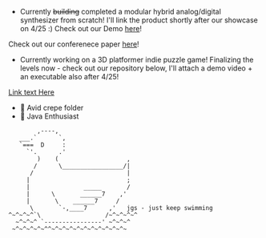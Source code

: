 <!-- ### Hey there 👋 -->

- Currently ~~building~~ completed a modular hybrid analog/digital synthesizer from scratch! I'll link the product shortly after our showcase on 4/25 :) 
Check out our Demo
[here](https://www.youtube.com/watch?v=NxG23CtfRKE&ab_channel=AnnaWegener)!

Check out our conferenece paper
[here](https://drive.google.com/file/d/12blnKTRT9wsby-cj9Sf5tjnA2yxEDMoq/view?usp=sharing)!

- Currently working on a 3D platformer indie puzzle game! Finalizing the levels now - check out our repository below, I'll attach a demo video + an executable also after 4/25! 

[Link text Here](https://www.google.com/) 


- 🌱 Avid crepe folder 
- 🌱 Java Enthusiast 

`````
        ,----,
   ___.`      `,
   `===  D     :
     `'.      .'
        )    (                   ,
       /      \_________________/|
      /                          |
     |                           ;
     |               _____       /
     |      \       ______7    ,'
     |       \    ______7     /
      \       `-,____7      ,'   jgs - just keep swimming
^~^~^~^`\                  /~^~^~^~^
  ~^~^~^ `----------------' ~^~^~^
 ~^~^~^~^~^^~^~^~^~^~^~^~^~^~^~^~


